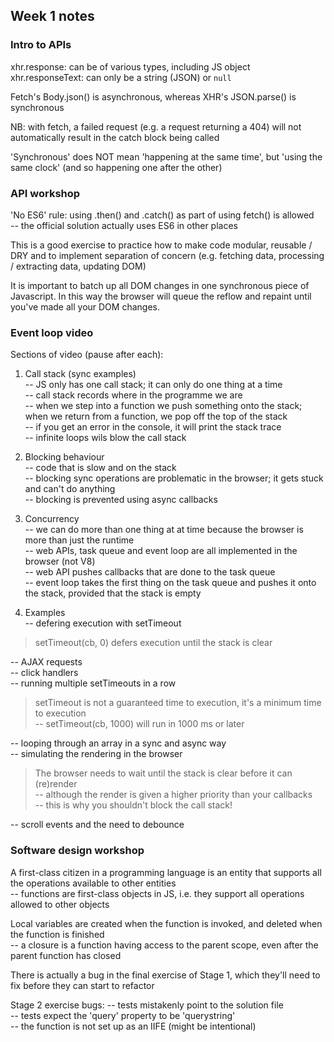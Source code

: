 ## Week 1 notes

### Intro to APIs

xhr.response: can be of various types, including JS object  
xhr.responseText: can only be a string (JSON) or `null`  

Fetch's Body.json() is asynchronous, whereas XHR's JSON.parse() is synchronous

NB: with fetch, a failed request (e.g. a request returning a 404) will not automatically result in the catch block being called

'Synchronous' does NOT mean 'happening at the same time', but 'using the same clock' (and so happening one after the other)

### API workshop

'No ES6' rule: using .then() and .catch() as part of using fetch() is allowed  
-- the official solution actually uses ES6 in other places

This is a good exercise to practice how to make code modular, reusable / DRY and to implement separation of concern (e.g. fetching data, processing / extracting data, updating DOM)

It is important to batch up all DOM changes in one synchronous piece of Javascript. In this way the browser will queue the reflow and repaint until you've made all your DOM changes.

### Event loop video

Sections of video (pause after each):

1) Call stack (sync examples)  
-- JS only has one call stack; it can only do one thing at a time  
-- call stack records where in the programme we are  
-- when we step into a function we push something onto the stack; when we return from a function, we pop off the top of the stack  
-- if you get an error in the console, it will print the stack trace  
-- infinite loops wils blow the call stack  

2) Blocking behaviour  
-- code that is slow and on the stack  
-- blocking sync operations are problematic in the browser; it gets stuck and can't do anything  
-- blocking is prevented using async callbacks  

3) Concurrency  
-- we can do more than one thing at at time because the browser is more than just the runtime   
-- web APIs, task queue and event loop are all implemented in the browser (not V8)  
-- web API pushes callbacks that are done to the task queue  
-- event loop takes the first thing on the task queue and pushes it onto the stack, provided that the stack is empty  

4) Examples  
-- defering execution with setTimeout  

> setTimeout(cb, 0) defers execution until the stack is clear  

-- AJAX requests  
-- click handlers  
-- running multiple setTimeouts in a row  

> setTimeout is not a guaranteed time to execution, it's a minimum time to execution  
-- setTimeout(cb, 1000) will run in 1000 ms or later  

-- looping through an array in a sync and async way  
-- simulating the rendering in the browser  

> The browser needs to wait until the stack is clear before it can (re)render  
-- although the render is given a higher priority than your callbacks  
-- this is why you shouldn't block the call stack!  

-- scroll events and the need to debounce  

### Software design workshop

A first-class citizen in a programming language is an entity that supports all the operations available to other entities  
-- functions are first-class objects in JS, i.e. they support all operations allowed to other objects  

Local variables are created when the function is invoked, and deleted when the function is finished  
-- a closure is a function having access to the parent scope, even after the parent function has closed

There is actually a bug in the final exercise of Stage 1, which they'll need to fix before they can start to refactor

Stage 2 exercise bugs:
-- tests mistakenly point to the solution file  
-- tests expect the 'query' property to be 'querystring'  
-- the function is not set up as an IIFE (might be intentional)

